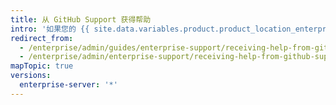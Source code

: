 ```yaml
---
title: 从 GitHub Support 获得帮助
intro: '如果您的 {{ site.data.variables.product.product_location_enterprise }} 遇到问题，{{ site.data.variables.contact.github_support }} 可以帮助您解决。'
redirect_from:
  - /enterprise/admin/guides/enterprise-support/receiving-help-from-github-enterprise-support/
  - /enterprise/admin/enterprise-support/receiving-help-from-github-support
mapTopic: true
versions:
  enterprise-server: '*'
---
```


